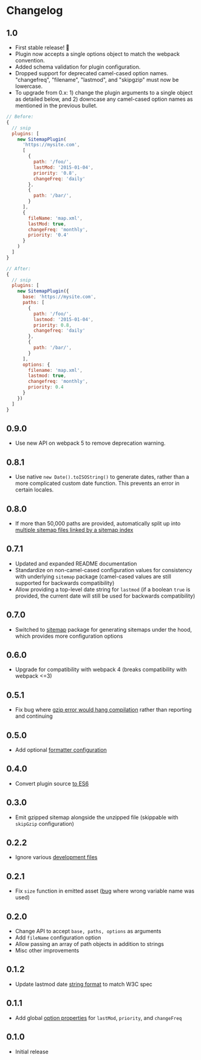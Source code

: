 # Changelog

## 1.0

* First stable release! :tada:
* Plugin now accepts a single options object to match the webpack convention.
* Added schema validation for plugin configuration.
* Dropped support for deprecated camel-cased option names. "changefreq", "filename", "lastmod", and "skipgzip" must now be lowercase.
* To upgrade from 0.x: 1) change the plugin arguments to a single object as detailed below, and 2) downcase any camel-cased option names as mentioned in the previous bullet.

```javascript
// Before:
{
  // snip
  plugins: [
    new SitemapPlugin(
      'https://mysite.com',
      [
        {
          path: '/foo/',
          lastMod: '2015-01-04',
          priority: '0.8',
          changeFreq: 'daily'
        },
        {
          path: '/bar/',
        }
      ],
      {
        fileName: 'map.xml',
        lastMod: true,
        changeFreq: 'monthly',
        priority: '0.4'
      }
    )
  ]
}

// After:
{
  // snip
  plugins: [
    new SitemapPlugin({
      base: 'https://mysite.com',
      paths: [
        {
          path: '/foo/',
          lastmod: '2015-01-04',
          priority: 0.8,
          changefreq: 'daily'
        },
        {
          path: '/bar/',
        }
      ],
      options: {
        filename: 'map.xml',
        lastmod: true,
        changefreq: 'monthly',
        priority: 0.4
      }
    })
  ]
}
```

## 0.9.0

* Use new API on webpack 5 to remove deprecation warning.

## 0.8.1

* Use native `new Date().toISOString()` to generate dates, rather than a more complicated custom date function. This prevents an error in certain locales.

## 0.8.0

* If more than 50,000 paths are provided, automatically split up into [multiple sitemap files linked by a sitemap index](https://support.google.com/webmasters/answer/75712)

## 0.7.1

* Updated and expanded README documentation
* Standardize on non-camel-cased configuration values for consistency with underlying `sitemap` package (camel-cased values are still supported for backwards compatibility)
* Allow providing a top-level date string for `lastmod` (if a boolean `true` is provided, the current date will still be used for backwards compatibility)

## 0.7.0

* Switched to [sitemap](https://www.npmjs.com/package/sitemap) package for generating sitemaps under the hood, which provides more configuration options

## 0.6.0

* Upgrade for compatibility with webpack 4 (breaks compatibility with webpack <=3)

## 0.5.1

* Fix bug where [gzip error would hang compilation](https://github.com/schneidmaster/sitemap-webpack-plugin/pull/11) rather than reporting and continuing

## 0.5.0

* Add optional [formatter configuration](https://github.com/schneidmaster/sitemap-webpack-plugin/pull/7)

## 0.4.0

* Convert plugin source [to ES6](https://github.com/schneidmaster/sitemap-webpack-plugin/pull/6)

## 0.3.0

* Emit gzipped sitemap alongside the unzipped file (skippable with `skipGzip` configuration)

## 0.2.2

* Ignore various [development files](https://github.com/schneidmaster/sitemap-webpack-plugin/commit/00dca118340b9ee5717a3e2e0b305728aa35c69d)

## 0.2.1

* Fix `size` function in emitted asset ([bug](https://github.com/schneidmaster/sitemap-webpack-plugin/commit/87ea98c70f9252a6063f033df590f9a020f89945) where wrong variable name was used)

## 0.2.0

* Change API to accept `base, paths, options` as arguments
* Add `fileName` configuration option
* Allow passing an array of path objects in addition to strings
* Misc other improvements

## 0.1.2

* Update lastmod date [string format](https://github.com/schneidmaster/sitemap-webpack-plugin/pull/3) to match W3C spec

## 0.1.1

* Add global [option properties](https://github.com/schneidmaster/sitemap-webpack-plugin/pull/1) for `lastMod`, `priority`, and `changeFreq`

## 0.1.0

* Initial release
